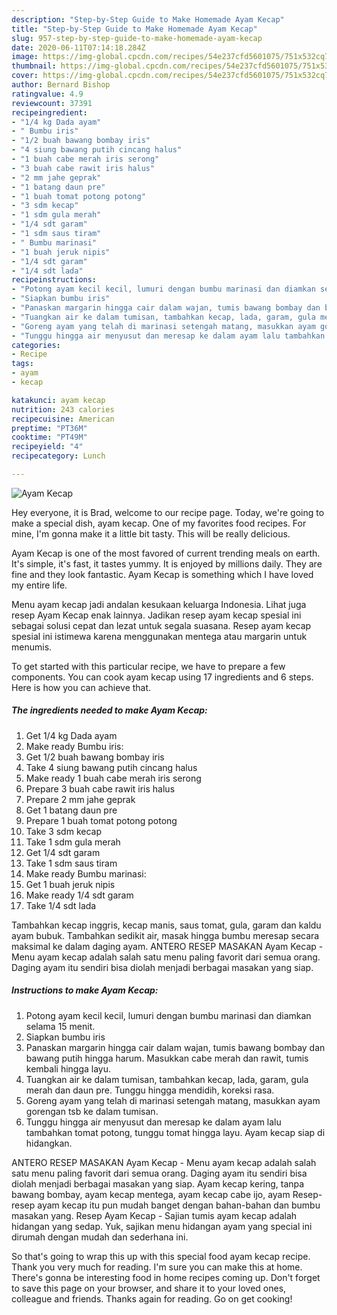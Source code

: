 ```yaml
---
description: "Step-by-Step Guide to Make Homemade Ayam Kecap"
title: "Step-by-Step Guide to Make Homemade Ayam Kecap"
slug: 957-step-by-step-guide-to-make-homemade-ayam-kecap
date: 2020-06-11T07:14:18.284Z
image: https://img-global.cpcdn.com/recipes/54e237cfd5601075/751x532cq70/ayam-kecap-foto-resep-utama.jpg
thumbnail: https://img-global.cpcdn.com/recipes/54e237cfd5601075/751x532cq70/ayam-kecap-foto-resep-utama.jpg
cover: https://img-global.cpcdn.com/recipes/54e237cfd5601075/751x532cq70/ayam-kecap-foto-resep-utama.jpg
author: Bernard Bishop
ratingvalue: 4.9
reviewcount: 37391
recipeingredient:
- "1/4 kg Dada ayam"
- " Bumbu iris"
- "1/2 buah bawang bombay iris"
- "4 siung bawang putih cincang halus"
- "1 buah cabe merah iris serong"
- "3 buah cabe rawit iris halus"
- "2 mm jahe geprak"
- "1 batang daun pre"
- "1 buah tomat potong potong"
- "3 sdm kecap"
- "1 sdm gula merah"
- "1/4 sdt garam"
- "1 sdm saus tiram"
- " Bumbu marinasi"
- "1 buah jeruk nipis"
- "1/4 sdt garam"
- "1/4 sdt lada"
recipeinstructions:
- "Potong ayam kecil kecil, lumuri dengan bumbu marinasi dan diamkan selama 15 menit."
- "Siapkan bumbu iris"
- "Panaskan margarin hingga cair dalam wajan, tumis bawang bombay dan bawang putih hingga harum. Masukkan cabe merah dan rawit, tumis kembali hingga layu."
- "Tuangkan air ke dalam tumisan, tambahkan kecap, lada, garam, gula merah dan daun pre. Tunggu hingga mendidih, koreksi rasa."
- "Goreng ayam yang telah di marinasi setengah matang, masukkan ayam gorengan tsb ke dalam tumisan."
- "Tunggu hingga air menyusut dan meresap ke dalam ayam lalu tambahkan tomat potong, tunggu tomat hingga layu. Ayam kecap siap di hidangkan."
categories:
- Recipe
tags:
- ayam
- kecap

katakunci: ayam kecap 
nutrition: 243 calories
recipecuisine: American
preptime: "PT36M"
cooktime: "PT49M"
recipeyield: "4"
recipecategory: Lunch

---
```



![Ayam Kecap](https://img-global.cpcdn.com/recipes/54e237cfd5601075/751x532cq70/ayam-kecap-foto-resep-utama.jpg)

Hey everyone, it is Brad, welcome to our recipe page. Today, we're going to make a special dish, ayam kecap. One of my favorites food recipes. For mine, I'm gonna make it a little bit tasty. This will be really delicious.

Ayam Kecap is one of the most favored of current trending meals on earth. It's simple, it's fast, it tastes yummy. It is enjoyed by millions daily. They are fine and they look fantastic. Ayam Kecap is something which I have loved my entire life.

Menu ayam kecap jadi andalan kesukaan keluarga Indonesia. Lihat juga resep Ayam Kecap enak lainnya. Jadikan resep ayam kecap spesial ini sebagai solusi cepat dan lezat untuk segala suasana. Resep ayam kecap spesial ini istimewa karena menggunakan mentega atau margarin untuk menumis.


To get started with this particular recipe, we have to prepare a few components. You can cook ayam kecap using 17 ingredients and 6 steps. Here is how you can achieve that.

<!--inarticleads1-->

##### The ingredients needed to make Ayam Kecap:

1. Get 1/4 kg Dada ayam
1. Make ready  Bumbu iris:
1. Get 1/2 buah bawang bombay iris
1. Take 4 siung bawang putih cincang halus
1. Make ready 1 buah cabe merah iris serong
1. Prepare 3 buah cabe rawit iris halus
1. Prepare 2 mm jahe geprak
1. Get 1 batang daun pre
1. Prepare 1 buah tomat potong potong
1. Take 3 sdm kecap
1. Take 1 sdm gula merah
1. Get 1/4 sdt garam
1. Take 1 sdm saus tiram
1. Make ready  Bumbu marinasi:
1. Get 1 buah jeruk nipis
1. Make ready 1/4 sdt garam
1. Take 1/4 sdt lada


Tambahkan kecap inggris, kecap manis, saus tomat, gula, garam dan kaldu ayam bubuk. Tambahkan sedikit air, masak hingga bumbu meresap secara maksimal ke dalam daging ayam. ANTERO RESEP MASAKAN Ayam Kecap - Menu ayam kecap adalah salah satu menu paling favorit dari semua orang. Daging ayam itu sendiri bisa diolah menjadi berbagai masakan yang siap. 

<!--inarticleads2-->

##### Instructions to make Ayam Kecap:

1. Potong ayam kecil kecil, lumuri dengan bumbu marinasi dan diamkan selama 15 menit.
1. Siapkan bumbu iris
1. Panaskan margarin hingga cair dalam wajan, tumis bawang bombay dan bawang putih hingga harum. Masukkan cabe merah dan rawit, tumis kembali hingga layu.
1. Tuangkan air ke dalam tumisan, tambahkan kecap, lada, garam, gula merah dan daun pre. Tunggu hingga mendidih, koreksi rasa.
1. Goreng ayam yang telah di marinasi setengah matang, masukkan ayam gorengan tsb ke dalam tumisan.
1. Tunggu hingga air menyusut dan meresap ke dalam ayam lalu tambahkan tomat potong, tunggu tomat hingga layu. Ayam kecap siap di hidangkan.


ANTERO RESEP MASAKAN Ayam Kecap - Menu ayam kecap adalah salah satu menu paling favorit dari semua orang. Daging ayam itu sendiri bisa diolah menjadi berbagai masakan yang siap. Ayam kecap kering, tanpa bawang bombay, ayam kecap mentega, ayam kecap cabe ijo, ayam Resep-resep ayam kecap itu pun mudah banget dengan bahan-bahan dan bumbu masakan yang. Resep Ayam Kecap - Sajian tumis ayam kecap adalah hidangan yang sedap. Yuk, sajikan menu hidangan ayam yang special ini dirumah dengan mudah dan sederhana ini. 

So that's going to wrap this up with this special food ayam kecap recipe. Thank you very much for reading. I'm sure you can make this at home. There's gonna be interesting food in home recipes coming up. Don't forget to save this page on your browser, and share it to your loved ones, colleague and friends. Thanks again for reading. Go on get cooking!
